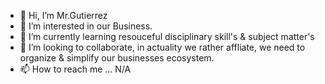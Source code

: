 - 👋 Hi, I’m Mr.Gutierrez
- 👀 I’m interested in our Business.
- 🌱 I’m currently learning resouceful disciplinary skill's & subject matter's
- 💞️ I’m looking to collaborate, in actuality we rather affliate, we need to organize & simplify our businesses ecosystem.
- 📫 How to reach me ... N/A

<!---
Bgzr/Bgzr is a ✨ special ✨ repository because its `README.md` (this file) appears on your GitHub profile.
You can click the Preview link to take a look at your changes.
--->
